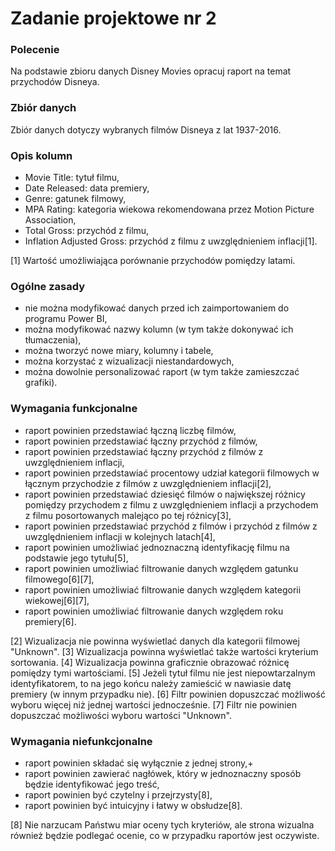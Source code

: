 # Zadanie projektowe nr 2

### Polecenie

Na podstawie zbioru danych Disney Movies opracuj raport na temat przychodów Disneya.

### Zbiór danych

Zbiór danych dotyczy wybranych filmów Disneya z lat 1937-2016.

### Opis kolumn

- Movie Title: tytuł filmu,
- Date Released: data premiery,
- Genre: gatunek filmowy,
- MPA Rating: kategoria wiekowa rekomendowana przez Motion Picture Association,
- Total Gross: przychód z filmu,
- Inflation Adjusted Gross: przychód z filmu z uwzględnieniem inflacji[1].

[1] Wartość umożliwiająca porównanie przychodów pomiędzy latami.

### Ogólne zasady

- nie można modyfikować danych przed ich zaimportowaniem do programu Power BI,
- można modyfikować nazwy kolumn (w tym także dokonywać ich tłumaczenia),
- można tworzyć nowe miary, kolumny i tabele,
- można korzystać z wizualizacji niestandardowych,
- można dowolnie personalizować raport (w tym także zamieszczać grafiki).

### Wymagania funkcjonalne

- raport powinien przedstawiać łączną liczbę filmów,
- raport powinien przedstawiać łączny przychód z filmów,
- raport powinien przedstawiać łączny przychód z filmów z uwzględnieniem inflacji,
- raport powinien przedstawiać procentowy udział kategorii filmowych w łącznym przychodzie z filmów z uwzględnieniem inflacji[2],
- raport powinien przedstawiać dziesięć filmów o największej różnicy pomiędzy przychodem z filmu z uwzględnieniem inflacji a przychodem z filmu posortowanych malejąco po tej różnicy[3],
- raport powinien przedstawiać przychód z filmów i przychód z filmów z uwzględnieniem inflacji w kolejnych latach[4],
- raport powinien umożliwiać jednoznaczną identyfikację filmu na podstawie jego tytułu[5],
- raport powinien umożliwiać filtrowanie danych względem gatunku filmowego[6][7],
- raport powinien umożliwiać filtrowanie danych względem kategorii wiekowej[6][7],
- raport powinien umożliwiać filtrowanie danych względem roku premiery[6].

[2] Wizualizacja nie powinna wyświetlać danych dla kategorii filmowej "Unknown".
[3] Wizualizacja powinna wyświetlać także wartości kryterium sortowania.
[4] Wizualizacja powinna graficznie obrazować różnicę pomiędzy tymi wartościami.
[5] Jeżeli tytuł filmu nie jest niepowtarzalnym identyfikatorem, to na jego końcu należy zamieścić w nawiasie datę premiery (w innym przypadku nie).
[6] Filtr powinien dopuszczać możliwość wyboru więcej niż jednej wartości jednocześnie.
[7] Filtr nie powinien dopuszczać możliwości wyboru wartości "Unknown".

### Wymagania niefunkcjonalne

- raport powinien składać się wyłącznie z jednej strony,+
- raport powinien zawierać nagłówek, który w jednoznaczny sposób będzie identyfikować jego treść,
- raport powinien być czytelny i przejrzysty[8],
- raport powinien być intuicyjny i łatwy w obsłudze[8].

[8] Nie narzucam Państwu miar oceny tych kryteriów, ale strona wizualna również będzie podlegać ocenie, co w przypadku raportów jest oczywiste.
